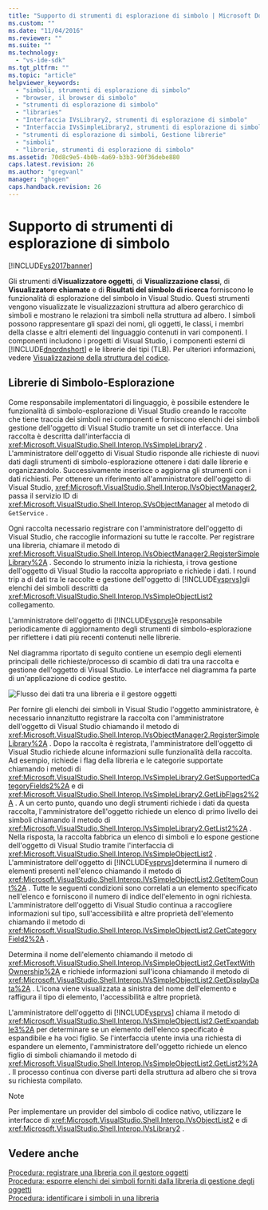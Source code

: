 ```yaml
---
title: "Supporto di strumenti di esplorazione di simbolo | Microsoft Docs"
ms.custom: ""
ms.date: "11/04/2016"
ms.reviewer: ""
ms.suite: ""
ms.technology: 
  - "vs-ide-sdk"
ms.tgt_pltfrm: ""
ms.topic: "article"
helpviewer_keywords: 
  - "simboli, strumenti di esplorazione di simbolo"
  - "browser, il browser di simbolo"
  - "strumenti di esplorazione di simbolo"
  - "libraries"
  - "Interfaccia IVsLibrary2, strumenti di esplorazione di simbolo"
  - "Interfaccia IVsSimpleLibrary2, strumenti di esplorazione di simbolo"
  - "strumenti di esplorazione di simboli, Gestione librerie"
  - "simboli"
  - "librerie, strumenti di esplorazione di simbolo"
ms.assetid: 70d8c9e5-4b0b-4a69-b3b3-90f36debe880
caps.latest.revision: 26
ms.author: "gregvanl"
manager: "ghogen"
caps.handback.revision: 26
---
```

# Supporto di strumenti di esplorazione di simbolo
[!INCLUDE[vs2017banner](../../code-quality/includes/vs2017banner.md)]

Gli strumenti di**Visualizzatore oggetti**, di **Visualizzazione classi**, di **Visualizzatore chiamate** e di **Risultati del simbolo di ricerca** forniscono le funzionalità di esplorazione del simbolo in Visual Studio.  Questi strumenti vengono visualizzate le visualizzazioni struttura ad albero gerarchico di simboli e mostrano le relazioni tra simboli nella struttura ad albero.  I simboli possono rappresentare gli spazi dei nomi, gli oggetti, le classi, i membri della classe e altri elementi del linguaggio contenuti in vari componenti.  I componenti includono i progetti di Visual Studio, i componenti esterni di [!INCLUDE[dnprdnshort](../../code-quality/includes/dnprdnshort_md.md)] e le librerie dei tipi \(TLB\).  Per ulteriori informazioni, vedere [Visualizzazione della struttura del codice](../../ide/viewing-the-structure-of-code.md).  
  
## Librerie di Simbolo\-Esplorazione  
 Come responsabile implementatori di linguaggio, è possibile estendere le funzionalità di simbolo\-esplorazione di Visual Studio creando le raccolte che tiene traccia dei simboli nei componenti e forniscono elenchi dei simboli gestione dell'oggetto di Visual Studio tramite un set di interfacce.  Una raccolta è descritta dall'interfaccia di <xref:Microsoft.VisualStudio.Shell.Interop.IVsSimpleLibrary2> .  L'amministratore dell'oggetto di Visual Studio risponde alle richieste di nuovi dati dagli strumenti di simbolo\-esplorazione ottenere i dati dalle librerie e organizzandolo.  Successivamente inserisce o aggiorna gli strumenti con i dati richiesti.  Per ottenere un riferimento all'amministratore dell'oggetto di Visual Studio, <xref:Microsoft.VisualStudio.Shell.Interop.IVsObjectManager2>, passa il servizio ID di <xref:Microsoft.VisualStudio.Shell.Interop.SVsObjectManager> al metodo di `GetService` .  
  
 Ogni raccolta necessario registrare con l'amministratore dell'oggetto di Visual Studio, che raccoglie informazioni su tutte le raccolte.  Per registrare una libreria, chiamare il metodo di <xref:Microsoft.VisualStudio.Shell.Interop.IVsObjectManager2.RegisterSimpleLibrary%2A> .  Secondo lo strumento inizia la richiesta, i trova gestione dell'oggetto di Visual Studio la raccolta appropriato e richiede i dati.  I round trip a di dati tra le raccolte e gestione dell'oggetto di [!INCLUDE[vsprvs](../../code-quality/includes/vsprvs_md.md)]gli elenchi dei simboli descritti da <xref:Microsoft.VisualStudio.Shell.Interop.IVsSimpleObjectList2> collegamento.  
  
 L'amministratore dell'oggetto di [!INCLUDE[vsprvs](../../code-quality/includes/vsprvs_md.md)]è responsabile periodicamente di aggiornamento degli strumenti di simbolo\-esplorazione per riflettere i dati più recenti contenuti nelle librerie.  
  
 Nel diagramma riportato di seguito contiene un esempio degli elementi principali delle richieste\/processo di scambio di dati tra una raccolta e gestione dell'oggetto di Visual Studio.  Le interfacce nel diagramma fa parte di un'applicazione di codice gestito.  
  
 ![Flusso dei dati tra una libreria e il gestore oggetti](../../extensibility/internals/media/callbrowserdiagram.gif "CallBrowserDiagram")  
  
 Per fornire gli elenchi dei simboli in Visual Studio l'oggetto amministratore, è necessario innanzitutto registrare la raccolta con l'amministratore dell'oggetto di Visual Studio chiamando il metodo di <xref:Microsoft.VisualStudio.Shell.Interop.IVsObjectManager2.RegisterSimpleLibrary%2A> .  Dopo la raccolta è registrata, l'amministratore dell'oggetto di Visual Studio richiede alcune informazioni sulle funzionalità della raccolta.  Ad esempio, richiede i flag della libreria e le categorie supportate chiamando i metodi di <xref:Microsoft.VisualStudio.Shell.Interop.IVsSimpleLibrary2.GetSupportedCategoryFields2%2A> e di <xref:Microsoft.VisualStudio.Shell.Interop.IVsSimpleLibrary2.GetLibFlags2%2A> .  A un certo punto, quando uno degli strumenti richiede i dati da questa raccolta, l'amministratore dell'oggetto richiede un elenco di primo livello dei simboli chiamando il metodo di <xref:Microsoft.VisualStudio.Shell.Interop.IVsSimpleLibrary2.GetList2%2A> .  Nella risposta, la raccolta fabbrica un elenco di simboli e lo espone gestione dell'oggetto di Visual Studio tramite l'interfaccia di <xref:Microsoft.VisualStudio.Shell.Interop.IVsSimpleObjectList2> .  L'amministratore dell'oggetto di [!INCLUDE[vsprvs](../../code-quality/includes/vsprvs_md.md)]determina il numero di elementi presenti nell'elenco chiamando il metodo di <xref:Microsoft.VisualStudio.Shell.Interop.IVsSimpleObjectList2.GetItemCount%2A> .  Tutte le seguenti condizioni sono correlati a un elemento specificato nell'elenco e forniscono il numero di indice dell'elemento in ogni richiesta.  L'amministratore dell'oggetto di Visual Studio continua a raccogliere informazioni sul tipo, sull'accessibilità e altre proprietà dell'elemento chiamando il metodo di <xref:Microsoft.VisualStudio.Shell.Interop.IVsSimpleObjectList2.GetCategoryField2%2A> .  
  
 Determina il nome dell'elemento chiamando il metodo di <xref:Microsoft.VisualStudio.Shell.Interop.IVsSimpleObjectList2.GetTextWithOwnership%2A> e richiede informazioni sull'icona chiamando il metodo di <xref:Microsoft.VisualStudio.Shell.Interop.IVsSimpleObjectList2.GetDisplayData%2A> .  L'icona viene visualizzata a sinistra del nome dell'elemento e raffigura il tipo di elemento, l'accessibilità e altre proprietà.  
  
 L'amministratore dell'oggetto di [!INCLUDE[vsprvs](../../code-quality/includes/vsprvs_md.md)] chiama il metodo di <xref:Microsoft.VisualStudio.Shell.Interop.IVsSimpleObjectList2.GetExpandable3%2A> per determinare se un elemento dell'elenco specificato è espandibile e ha voci figlio.  Se l'interfaccia utente invia una richiesta di espandere un elemento, l'amministratore dell'oggetto richiede un elenco figlio di simboli chiamando il metodo di <xref:Microsoft.VisualStudio.Shell.Interop.IVsSimpleObjectList2.GetList2%2A> .  Il processo continua con diverse parti della struttura ad albero che si trova su richiesta compilato.  
  
> [!NOTE]
>  Per implementare un provider del simbolo di codice nativo, utilizzare le interfacce di <xref:Microsoft.VisualStudio.Shell.Interop.IVsObjectList2> e di <xref:Microsoft.VisualStudio.Shell.Interop.IVsLibrary2> .  
  
## Vedere anche  
 [Procedura: registrare una libreria con il gestore oggetti](../../extensibility/internals/how-to-register-a-library-with-the-object-manager.md)   
 [Procedura: esporre elenchi dei simboli forniti dalla libreria di gestione degli oggetti](../../extensibility/internals/how-to-expose-lists-of-symbols-provided-by-the-library-to-the-object-manager.md)   
 [Procedura: identificare i simboli in una libreria](../../extensibility/internals/how-to-identify-symbols-in-a-library.md)